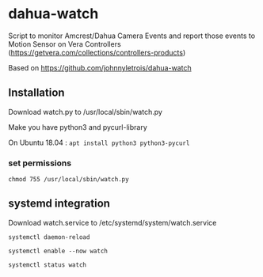 # dahua-watch

Script to monitor Amcrest/Dahua Camera Events and report those events to Motion Sensor on Vera Controllers (https://getvera.com/collections/controllers-products) 

Based on https://github.com/johnnyletrois/dahua-watch

## Installation ##

Download watch.py to /usr/local/sbin/watch.py

Make you have python3 and pycurl-library

On Ubuntu 18.04 :
`apt install python3 python3-pycurl`

### set permissions ###
`chmod 755 /usr/local/sbin/watch.py`

## systemd integration ##

Download watch.service to /etc/systemd/system/watch.service

`systemctl daemon-reload`

`systemctl enable --now watch`

`systemctl status watch`

